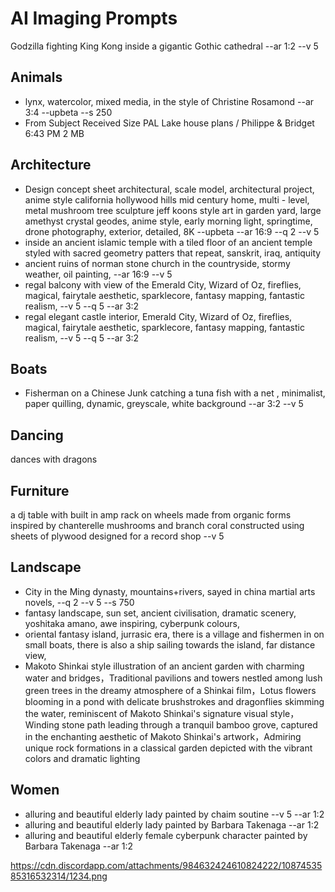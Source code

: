 # AI Imaging Prompts

Godzilla fighting King Kong inside a gigantic Gothic cathedral --ar 1:2 --v 5
## Animals

*  lynx, watercolor, mixed media, in the style of Christine Rosamond --ar 3:4 --upbeta --s 250
* From	Subject	Received	Size
PAL	Lake house plans / Philippe & Bridget	6:43 PM	2 MB

## Architecture

* Design concept sheet architectural, scale model, architectural project, anime style california hollywood hills mid century home, multi - level, metal mushroom tree sculpture jeff koons style art in garden yard, large amethyst crystal geodes, anime style, early morning light, springtime, drone photography, exterior, detailed, 8K --upbeta --ar 16:9 --q 2 --v 5
* inside an ancient islamic temple with a tiled floor of an ancient temple styled with sacred geometry patters that repeat, sanskrit, iraq, antiquity
* ancient ruins of norman stone church in the countryside, stormy weather, oil painting, --ar 16:9 --v 5
* regal balcony with view of the Emerald City, Wizard of Oz, fireflies, magical, fairytale aesthetic, sparklecore, fantasy mapping, fantastic realism, --v 5 --q 5 --ar 3:2
* regal elegant castle interior, Emerald City, Wizard of Oz, fireflies, magical, fairytale aesthetic, sparklecore, fantasy mapping, fantastic realism, --v 5 --q 5 --ar 3:2

## Boats

* Fisherman on a Chinese Junk catching a tuna fish with a net , minimalist, paper quilling, dynamic, greyscale, white background --ar 3:2 --v 5

## Dancing

dances with dragons

## Furniture

a dj table with built in amp rack on wheels made from organic forms inspired by chanterelle mushrooms and branch coral constructed using sheets of plywood designed for a record shop --v 5

## Landscape

* City in the Ming dynasty, mountains+rivers, sayed in china martial arts novels, --q 2 --v 5 --s 750
* fantasy landscape, sun set, ancient civilisation, dramatic scenery, yoshitaka amano, awe inspiring, cyberpunk colours,
* oriental fantasy island, jurrasic era, there is a village and fishermen in on small boats, there is also a ship sailing towards the island, far distance view,
* Makoto Shinkai style illustration of an ancient garden with charming water and bridges，Traditional pavilions and towers nestled among lush green trees in the dreamy atmosphere of a Shinkai film，Lotus flowers blooming in a pond with delicate brushstrokes and dragonflies skimming the water, reminiscent of Makoto Shinkai's signature visual style，Winding stone path leading through a tranquil bamboo grove, captured in the enchanting aesthetic of Makoto Shinkai's artwork，Admiring unique rock formations in a classical garden depicted with the vibrant colors and dramatic lighting


## Women

* alluring and beautiful elderly lady painted by chaim soutine --v 5 --ar 1:2
* alluring and beautiful elderly lady painted by Barbara Takenaga --ar 1:2
* alluring and beautiful elderly female cyberpunk character painted by Barbara Takenaga --ar 1:2



https://cdn.discordapp.com/attachments/984632424610824222/1087453585316532314/1234.png

